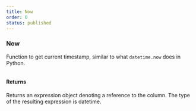 ```yaml
---
title: Now
order: 0
status: published
---
```

### Now

Function to get current timestamp, similar to what `datetime.now` does in Python.

<pre snippet="api-reference/expressions/basic#expr_now"
    message="Using now to get age of a person" status="success">
</pre>

#### Returns
<Expandable type="Any">
Returns an expression object denoting a reference to the column. The type of 
the resulting expression is datetime.
</Expandable>
